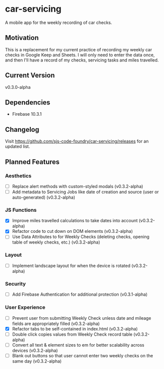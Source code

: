 # car-servicing
A mobile app for the weekly recording of car checks.
## Motivation
This is a replacement for my current practice of recording my weekly car checks in Google Keep and Sheets.  I will only need to enter the data once, and then I'll have a record of my checks, servicing tasks and miles travelled.
## Current Version
v0.3.0-alpha
## Dependencies
- Firebase 10.3.1
## Changelog
Visit https://github.com/sjs-code-foundry/car-servicing/releases for an updated list.
## Planned Features
### Aesthetics
- [ ] Replace alert methods with custom-styled modals (v0.3.2-alpha)
- [ ] Add metadata to Servicing Jobs like date of creation and source (user or auto-generated) (v0.3.2-alpha)
### JS Functions
- [x] Improve miles travelled calculations to take dates into account (v0.3.2-alpha)
- [x] Refactor code to cut down on DOM elements (v0.3.2-alpha)
- [ ] Use Data Attributes to for Weekly Checks (deleting checks, opening table of weekly checks, etc.) (v0.3.2-alpha)
### Layout
- [ ] Implement landscape layout for when the device is rotated (v0.3.2-alpha)
### Security
- [ ] Add Firebase Authentication for additional protection (v0.3.1-alpha)
### User Experience
- [ ] Prevent user from submitting Weekly Check unless date and mileage fields are appropriately filled (v0.3.2-alpha)
- [x] Refactor tabs to be self-contained in index.html (v0.3.2-alpha)
- [ ] Double click copies values from Weekly Check record table (v0.3.2-alpha)
- [ ] Convert all text & element sizes to em for better scalability across devices (v0.3.2-alpha)
- [ ] Blank out buttons so that user cannot enter two weekly checks on the same day (v0.3.2-alpha)
